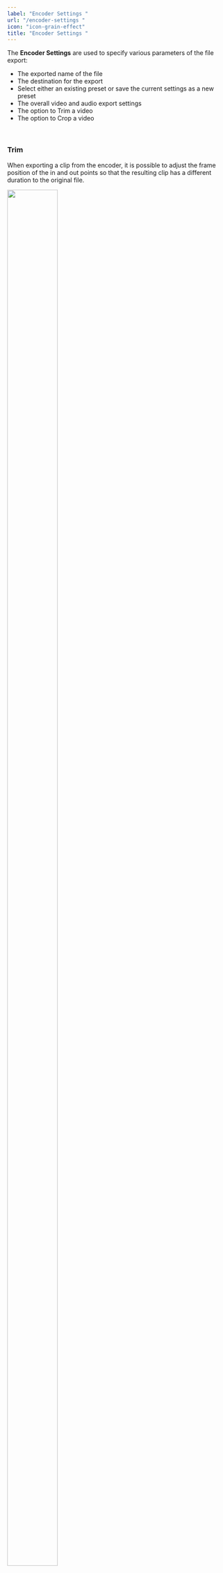 ```yaml
---
label: "Encoder Settings "
url: "/encoder-settings " 
icon: "icon-grain-effect"
title: "Encoder Settings "
---
```


The **Encoder Settings** are used to specify various parameters of the file export:

* The exported name of the file 
* The destination for the export 
* Select either an existing preset or save the current settings as a new preset 
* The overall video and audio export settings 
* The option to Trim a video 
* The option to Crop a video 

<br />

### Trim

When exporting a clip from the encoder, it is possible to adjust the frame position of the in and out points so that the resulting clip has a different duration to the original file.

<img style="max-width:129px" src="./assets/images/docs-images/trim.png" width="90%"/>

To adjust the trim points there are 2 aproaches.

* In the **Playlist**, with the file selected, press the Trim Icon on the right of the playhead. When the playhead bar turns blue, the start and finish points can be dragged to the desired location. this should then be sent to the Encoder to process.
* In the Encoder, press <i className="icon icon-menu-dots"></i> of the element to trim, open the **Settings** and press the Trim Video button at the bottom. Values can be manually entered into both the Trim In Point and Trim Out Point boxes either by typing the value or using the arrow keys in the current fields.

The total duration of the exported clip may not exceed the duration of the source media and the Out Point will always have a higher frame number than the In Point.

<br />

### Crop

It can be desireable to crop a clip so that only the specified region of interest is encoded to the final file. To open the crop controls, press <i className="icon icon-menu-dots"></i> of the element to crop, open the **Settings** and press the **Crop Video** button at the bottom.

<img style="max-width:132px" src="./assets/images/docs-images/crop.png" width="90%" />

* **X** and **Y** specifies the starting pixel for the top left corner of the cropping area to be drawn from.
* **Width** and **Height** sets the size of the area to be cropped based on the source resolution of the media, starting from the specified **X** and **Y** values. This is automatically calucalted for you as you increase the **X** and **Y** positions.

*Note: You will not be able to exceed the source resolution width and height.*

The <i className="icon icon-ic_lock_open"></i> / <i className="icon icon-ic_lock"></i> icons unlinks / links the **Width** and **Height** values has 2 modes which can be switched by clicking the icon.

* <i className="icon icon-ic_lock"></i> - **Width** and **Height** of the **Crop Area** will always maintain relative size according to the aspect ratio of the **Width** and **Height** set as the lock is pressed - if one value is adjusted, the other will change accordingly.
* <i className="icon icon-ic_lock_open"></i> - **Width** and **Height** can be individually set regardless of the resulting aspect ratio of the cropped area.

The results of these settings will be applied to the rendered file once you press **Back** all the way to the **Encoder** area ready to export from the the **Encoder list**.